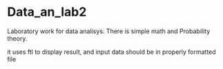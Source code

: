 # Data_an_lab2

Laboratory work for data analisys. 
There is simple math and Probability theory.

it uses ftl to display result, and input data should be in properly formatted file
